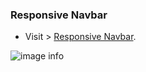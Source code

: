 ### Responsive Navbar

- Visit > [Responsive Navbar](https://ugurkarakurt.github.io/Frontend-Challanges/15-Responsive-Navbar/index.html).

![image info](screenshot.png)
